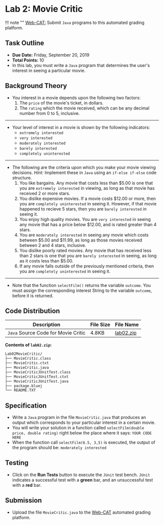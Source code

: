 # Lab 2: Movie Critic

!!! note ""
    [Web-CAT:](http://ec2-54-65-207-33.ap-northeast-1.compute.amazonaws.com:8080/Web-CAT/WebObjects/Web-CAT.woa) Submit `Java` programs to this automated grading platform.

## Task Outline
+ **Due Date:** Friday, September 20, 2019
+ **Total Points:** 10
+ In this lab, you must write a `Java` program that determines the user's interest
in seeing a particular movie.

## Background Theory
+ You interest in a movie depends upon the following two factors:
    1. The `price` of the movie's ticket, in dollars.
    2. The `rating` which the movie received, which can be any decimal number from 0 to 5, inclusive.
---
+ Your level of interest in a movie is shown by the following indicators:
    + `extremely interested`
    + `very interested`
    + `moderately interested`
    + `barely interested`
    + `completely uninterested`
---
+ The following are the criteria upon which you make your movie viewing decisions. *Hint:*
Implement these in `Java` using an `if-else if-else` code structure.
    1. You like bargains. Any movie that costs less than $5.00 is one that you are `extremely interested` in viewing, as long as that movie has received 2 or more stars.
    2. You dislike expensive movies. If a movie costs $12.00 or more, then you are `completely uninterested` in seeing it. However, if that movie happened to recieve 5 stars, then you are `barely interested` in seeing it.
    3. You enjoy high quality movies. You are `very interested` in seeing any movie that has a price below $12.00, and is rated greater than 4 stars.
    4. You are `moderately interested` in seeing any movie which costs between $5.00 and $11.99, as long as those movies received between 2 and 4 stars, inclusive.
    5. You dislike poorly rated movies. Any movie that has received less than 2 stars is one that you are `barely interested` in seeing, as long as it costs less than $5.00.
    6. If any movie falls outside of the previously mentioned criteria, then you are `completely uninterested` in seeing it.
---
+ Note that the function `selectFilm()` returns the variable `outcome`. You must assign
the corresponding interest String to the variable `outcome`, before it is returned.

## Code Distribution

Description | File Size | File Name
----------- | --------- | ---------
`Java` Source Code for Movie Critic | 4.8KB | [lab02.zip](/csa/zip/lab02.zip)

**Contents of `lab02.zip`:**
```bash
Lab02MovieCritic/
├── MovieCritic.class
├── MovieCritic.ctxt
├── MovieCritic.java
├── MovieCriticJUnitTest.class
├── MovieCriticJUnitTest.ctxt
├── MovieCriticJUnitTest.java
├── package.bluej
└── README.TXT
```

## Specification
+ Write a `Java` program in the file `MovieCritic.java` that produces an output which
corresponds to your particular interest in a certain movie.
+ You will write your solution in a function called `selectFilm(double price, double rating)`
right below the place where it says: `YOUR CODE HERE`
+ When the function call `selectFilm(6.5, 3,5)` is executed, the
output of the program should be: `moderately interested`

## Testing
+ Click on the **Run Tests** button to execute the `JUnit` test bench.
`JUnit` indicates a successful test with a **green** bar, and an unsuccessful
test with a **red** bar.

## Submission
+ Upload the file `MovieCritic.java` to the [Web-CAT](http://ec2-54-65-207-33.ap-northeast-1.compute.amazonaws.com:8080/Web-CAT/WebObjects/Web-CAT.woa) automated grading platform.

